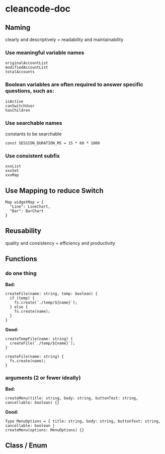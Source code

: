 # cleancode-doc

## Naming

clearly and descriptively = readability and maintainability

### Use meaningful variable names
```
originalAccountList
modifiedAccountList
totalAccounts
```

### Boolean variables are often required to answer specific questions, such as:
```
isActive
canSwitchUser
hasChildren
```

### Use searchable names
constants to be searchable
  ```
  const SESSION_DURATION_MS = 15 * 60 * 1000
  ```

### Use consistent subfix
```
xxxList
xxxSet
xxxMap
```

## Use Mapping to reduce Switch
```
Map widgetMap = {
  "Line": LineChart,
  "Bar": BarChart
}
```

## Reusability
quality and consistency = efficiency and productivity

## Functions

### do one thing
**Bad:**
```
createFile(name: string, temp: boolean) {
  if (temp) {
    fs.create(`./temp/${name}`);
  } else {
    fs.create(name);
  }
}
```
**Good:**
```
createTempFile(name: string) {
  createFile(`./temp/${name}`);
}

createFile(name: string) {
  fs.create(name);
}
```
### arguments (2 or fewer ideally)
**Bad:**
```
createMenu(title: string, body: string, buttonText: string, cancellable: boolean) {}
```
**Good:**
```
Type MenuOptions = { title: string, body: string, buttonText: string, cancellable: boolean }
createMenu(options: MenuOptions) {}
```
## Class / Enum 

